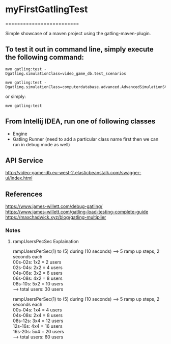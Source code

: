 # myFirstGatlingTest   
=========================

Simple showcase of a maven project using the gatling-maven-plugin.

## To test it out in command line, simply execute the following command:

    mvn gatling:test -Dgatling.simulationClass=video_game_db.test_scenarios
    
    mvn gatling:test -Dgatling.simulationClass=computerdatabase.advanced.AdvancedSimulationStep02
    
or simply:

    mvn gatling:test

## From Intellij IDEA, run one of following classes
- Engine
- Gatling Runner (need to add a particular class name first then we can run in debug mode as well)

## API Service  
http://video-game-db.eu-west-2.elasticbeanstalk.com/swagger-ui/index.html

## References
https://www.james-willett.com/debug-gatling/  
https://www.james-willett.com/gatling-load-testing-complete-guide  
https://maxchadwick.xyz/blog/gatling-multiplier


### Notes
1. rampUsersPecSec Explaination

    rampUsersPerSec(1) to (5) during (10 seconds) --> 5 ramp up steps, 2 seconds each  
      00s-02s: 1x2 = 2 users  
      02s-04s: 2x2 = 4 users  
      04s-06s: 3x2 = 6 users  
      06s-08s: 4x2 = 8 users  
      08s-10s: 5x2 = 10 users  
 --> total users: 30 users  

    rampUsersPerSec(1) to (5) during (10 seconds) --> 5 ramp up steps, 2 seconds each  
      00s-04s: 1x4 = 4 users  
      04s-08s: 2x4 = 8 users  
      08s-12s: 3x4 = 12 users  
      12s-16s: 4x4 = 16 users  
      16s-20s: 5x4 = 20 users  
 --> total users: 60 users  